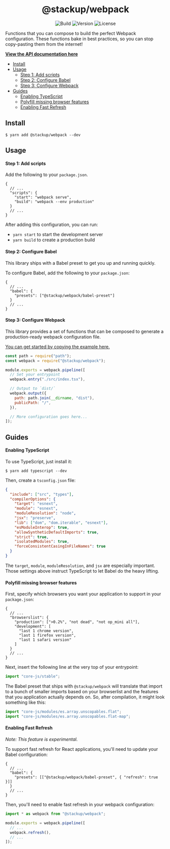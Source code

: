 <h1 align="center">@stackup/webpack</h1>

<div align="center">

![Build](https://github.com/rzane/webpack/workflows/Build/badge.svg)
![Version](https://img.shields.io/npm/v/@stackup/webpack)
![License](https://img.shields.io/npm/l/@stackup/webpack)

</div>

Functions that you can compose to build the perfect Webpack configuration. These functions bake in best practices, so you can stop copy-pasting them from the internet!

[**View the API documentation here**](docs/API.md)

- [Install](#install)
- [Usage](#usage)
  - [Step 1: Add scripts](#step-1-add-scripts)
  - [Step 2: Configure Babel](#step-2-configure-babel)
  - [Step 3: Configure Webpack](#step-3-configure-webpack)
- [Guides](#guides)
  - [Enabling TypeScript](#enabling-typescript)
  - [Polyfill missing browser features](#polyfill-missing-browser-features)
  - [Enabling Fast Refresh](#enabling-fast-refresh)

## Install

    $ yarn add @stackup/webpack --dev

## Usage

#### Step 1: Add scripts

Add the following to your `package.json`.

```jsonc
{
  // ...
  "scripts": {
    "start": "webpack serve",
    "build": "webpack --env production"
  }
  // ...
}
```

After adding this configuration, you can run:

- `yarn start` to start the development server
- `yarn build` to create a production build

#### Step 2: Configure Babel

This library ships with a Babel preset to get you up and running quickly.

To configure Babel, add the following to your `package.json`:

```jsonc
{
  // ...
  "babel": {
    "presets": ["@stackup/webpack/babel-preset"]
  }
  // ...
}
```

#### Step 3: Configure Webpack

This library provides a set of functions that can be composed to generate a production-ready webpack configuration file.

[You can get started by copying the example here.](example/webpack.config.js)

```javascript
const path = require("path");
const webpack = require("@stackup/webpack");

module.exports = webpack.pipeline([
  // Set your entrypoint
  webpack.entry("./src/index.tsx"),

  // Output to `dist/`
  webpack.output({
    path: path.join(__dirname, "dist"),
    publicPath: "/",
  }),

  // More configuration goes here...
]);
```

## Guides

#### Enabling TypeScript

To use TypeScript, just install it:

    $ yarn add typescript --dev

Then, create a `tsconfig.json` file:

```json
{
  "include": ["src", "types"],
  "compilerOptions": {
    "target": "esnext",
    "module": "esnext",
    "moduleResolution": "node",
    "jsx": "preserve",
    "lib": ["dom", "dom.iterable", "esnext"],
    "esModuleInterop": true,
    "allowSyntheticDefaultImports": true,
    "strict": true,
    "isolatedModules": true,
    "forceConsistentCasingInFileNames": true
  }
}
```

The `target`, `module`, `moduleResolution`, and `jsx` are especially important.
Those settings above instruct TypeScript to let Babel do the heavy lifting.

#### Polyfill missing browser features

First, specify which browsers you want your application to support in your `package.json`:

```jsonc
{
  // ...
  "browserslist": {
    "production": [">0.2%", "not dead", "not op_mini all"],
    "development": [
      "last 1 chrome version",
      "last 1 firefox version",
      "last 1 safari version"
    ]
  }
  // ...
}
```

Next, insert the following line at the very top of your entrypoint:

```javascript
import "core-js/stable";
```

The Babel preset that ships with `@stackup/webpack` will translate that import to a bunch of smaller imports based on your browserlist and the features that you application actually depends on. So, after compilation, it might look something like this:

```javascript
import "core-js/modules/es.array.unscopables.flat";
import "core-js/modules/es.array.unscopables.flat-map";
```

#### Enabling Fast Refresh

_Note: This feature is experimental._

To support fast refresh for React applications, you'll need to update your Babel configuration:

```jsonc
{
  // ...
  "babel": {
    "presets": [["@stackup/webpack/babel-preset", { "refresh": true }]]
  }
  // ...
}
```

Then, you'll need to enable fast refresh in your webpack configuration:

```javascript
import * as webpack from "@stackup/webpack";

module.exports = webpack.pipeline([
  // ...
  webpack.refresh(),
  // ...
]);
```
